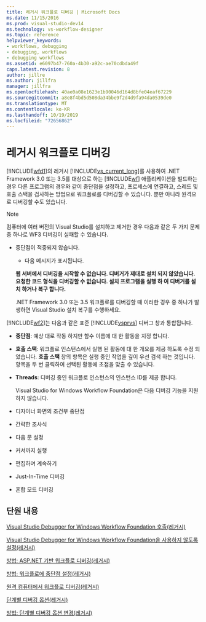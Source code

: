 ```yaml
---
title: 레거시 워크플로 디버깅 | Microsoft Docs
ms.date: 11/15/2016
ms.prod: visual-studio-dev14
ms.technology: vs-workflow-designer
ms.topic: reference
helpviewer_keywords:
- workflows, debugging
- debugging, workflows
- debugging workflows
ms.assetid: e6097b47-760a-4b30-a92c-ae70cdbda49f
caps.latest.revision: 8
author: jillre
ms.author: jillfra
manager: jillfra
ms.openlocfilehash: 40ae0a08e1623e1b90046d164d8bfe04eaf67229
ms.sourcegitcommit: a8e8f4bd5d508da34bbe9f2d4d9fa94da0539de0
ms.translationtype: MT
ms.contentlocale: ko-KR
ms.lasthandoff: 10/19/2019
ms.locfileid: "72656862"
---
```

# <a name="debugging-legacy-workflows"></a>레거시 워크플로 디버깅
[!INCLUDE[wfd1](../includes/wfd1-md.md)]의 레거시 [!INCLUDE[vs_current_long](../includes/vs-current-long-md.md)]를 사용하여 .NET Framework 3.0 또는 3.5를 대상으로 하는 [!INCLUDE[wf](../includes/wf-md.md)] 애플리케이션을 빌드하는 경우 다른 프로그램의 경우와 같이 중단점을 설정하고, 프로세스에 연결하고, 스레드 및 호출 스택을 검사하는 방법으로 워크플로를 디버깅할 수 있습니다. 뿐만 아니라 원격으로 디버깅할 수도 있습니다.

> [!NOTE]
> 컴퓨터에 여러 버전의 Visual Studio를 설치하고 제거한 경우 다음과 같은 두 가지 문제 중 하나로 WF3 디버깅이 실패할 수 있습니다.
>
> - 중단점이 적중되지 않습니다.
>   - 다음 메시지가 표시됩니다.
>
>   **웹 서버에서 디버깅을 시작할 수 없습니다. 디버거가 제대로 설치 되지 않았습니다.  요청한 코드 형식을 디버깅할 수 없습니다.  설치 프로그램을 실행 하 여 디버거를 설치 하거나 복구 합니다.**
>
>   .NET Framework 3.0 또는 3.5 워크플로를 디버깅할 때 이러한 경우 중 하나가 발생하면 Visual Studio 설치 복구를 수행하세요.

 [!INCLUDE[wf2](../includes/wf2-md.md)]는 다음과 같은 표준 [!INCLUDE[vsprvs](../includes/vsprvs-md.md)] 디버그 창과 통합됩니다.

- **중단점**: 예상 대로 작동 하지만 함수 이름에 대 한 활동을 지정 합니다.

- **호출 스택**: 워크플로 인스턴스에서 실행 된 활동에 대 한 개요를 제공 하도록 수정 되었습니다. **호출 스택** 창의 항목은 실행 중인 작업을 깊이 우선 검색 하는 것입니다. 항목을 두 번 클릭하여 선택된 활동에 초점을 맞출 수 있습니다.

- **Threads**: 디버깅 중인 워크플로 인스턴스의 인스턴스 ID를 제공 합니다.

  Visual Studio for Windows Workflow Foundation은 다음 디버깅 기능을 지원하지 않습니다.

- 디자이너 화면의 조건부 중단점

- 간략한 조사식

- 다음 문 설정

- 커서까지 실행

- 편집하며 계속하기

- Just-In-Time 디버깅

- 혼합 모드 디버깅

## <a name="in-this-section"></a>단원 내용
 [Visual Studio Debugger for Windows Workflow Foundation 호출(레거시)](../workflow-designer/invoking-the-visual-studio-debugger-for-windows-workflow-foundation-legacy.md)

 [Visual Studio Debugger for Windows Workflow Foundation을 사용하지 않도록 설정(레거시)](../workflow-designer/disabling-the-visual-studio-debugger-for-windows-workflow-foundation-legacy.md)

 [방법: ASP.NET 기반 워크플로 디버깅(레거시)](../workflow-designer/how-to-debug-aspnet-based-workflows-legacy.md)

 [방법: 워크플로에 중단점 설정(레거시)](../workflow-designer/how-to-set-breakpoints-in-workflows-legacy.md)

 [원격 컴퓨터에서 워크플로 디버깅(레거시)](../workflow-designer/debugging-workflows-from-a-remote-computer-legacy.md)

 [단계별 디버깅 옵션(레거시)](../workflow-designer/debug-stepping-options-legacy.md)

 [방법: 단계별 디버깅 옵션 변경(레거시)](../workflow-designer/how-to-change-the-debug-stepping-option-legacy.md)